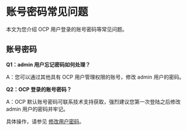 账号密码常见问题
=============================

本文为您介绍 OCP 用户登录的账号密码等常见问题。

账号密码
-------------------------

**Q1：admin 用户忘记密码如何处理？**

A：您可以通过其他具有 OCP 用户管理权限的账号，修改 admin 用户的密码。

**Q2：OCP 登录的账号密码？**

A：OCP 默认账号密码可联系技术支持获取，强烈建议您第一次登陆之后修改 admin 用户的密码并牢记。

具体操作，请参见 [修改用户密码](../../1600.system-management-features/600.management-user-center/200.change-the-logon-password.md)。
